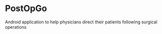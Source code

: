# PostOpGo
Android application to help physicians direct their patients following surgical operations
